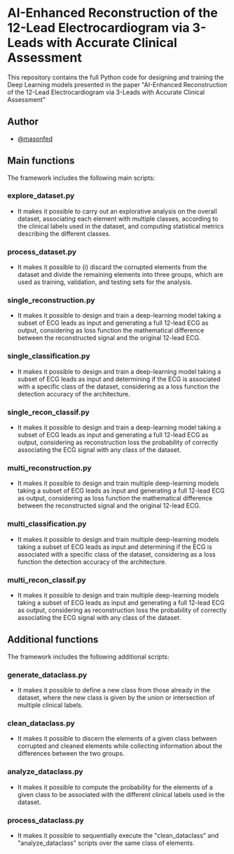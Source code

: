 # AI-Enhanced Reconstruction of the 12-Lead Electrocardiogram via 3-Leads with Accurate Clinical Assessment

This repository contains the full Python code for designing and training the Deep Learning models presented in the paper "AI-Enhanced Reconstruction of the 12-Lead Electrocardiogram via 3-Leads with Accurate Clinical Assessment"

## Author

- [@masonfed](https://github.com/masonfed)

## Main functions

The framework includes the following main scripts:

### explore_dataset.py ###

* It makes it possible to carry out an explorative analysis on the overall dataset, associating each element with multiple classes, according to the clinical labels used in the dataset, and computing statistical metrics describing the different classes.

### process_dataset.py ###

* It makes it possible to (i) discard the corrupted elements from the dataset and divide the remaining elements into three groups, which are used as training, validation, and testing sets for the analysis. 

### single_reconstruction.py ###

* It makes it possible to design and train a deep-learning
model taking a subset of ECG leads as input and generating a full 12-lead ECG as output, considering as loss function the mathematical difference between the reconstructed signal and the original 12-lead ECG.

### single_classification.py ###

* It makes it possible to design and train a deep-learning
model taking a subset of ECG leads as input and determining if the ECG is associated with a specific class of the dataset, considering as a loss function the detection accuracy of the architecture. 

### single_recon_classif.py ###

* It makes it possible to design and train a deep-learning
model taking a subset of ECG leads as input and generating a full 12-lead ECG as output, considering as reconstruction loss the probability of correctly associating the ECG signal with any class of the dataset.

### multi_reconstruction.py ###

* It makes it possible to design and train multiple deep-learning
models taking a subset of ECG leads as input and generating a full 12-lead ECG as output, considering as loss function the mathematical difference between the reconstructed signal and the original 12-lead ECG.

### multi_classification.py ###

* It makes it possible to design and train multiple deep-learning
models taking a subset of ECG leads as input and determining if the ECG is associated with a specific class of the dataset, considering as a loss function the detection accuracy of the architecture. 

### multi_recon_classif.py ###

* It makes it possible to design and train multiple deep-learning
models taking a subset of ECG leads as input and generating a full 12-lead ECG as output, considering as reconstruction loss the probability of correctly associating the ECG signal with any class of the dataset.

## Additional functions

The framework includes the following additional scripts:

### generate_dataclass.py ###

* It makes it possible to define a new class from those already in the dataset, where the new class is given by the union or intersection of multiple clinical labels.

### clean_dataclass.py ###

* It makes it possible to discern the elements of a given class between corrupted and cleaned elements while collecting information about the differences between the two groups.

### analyze_dataclass.py ###

* It makes it possible to compute the probability for the elements of a given class to be associated with the different clinical labels used in the dataset.

### process_dataclass.py ###

* It makes it possible to sequentially execute the "clean_dataclass" and "analyze_dataclass" scripts over the same class of elements.
